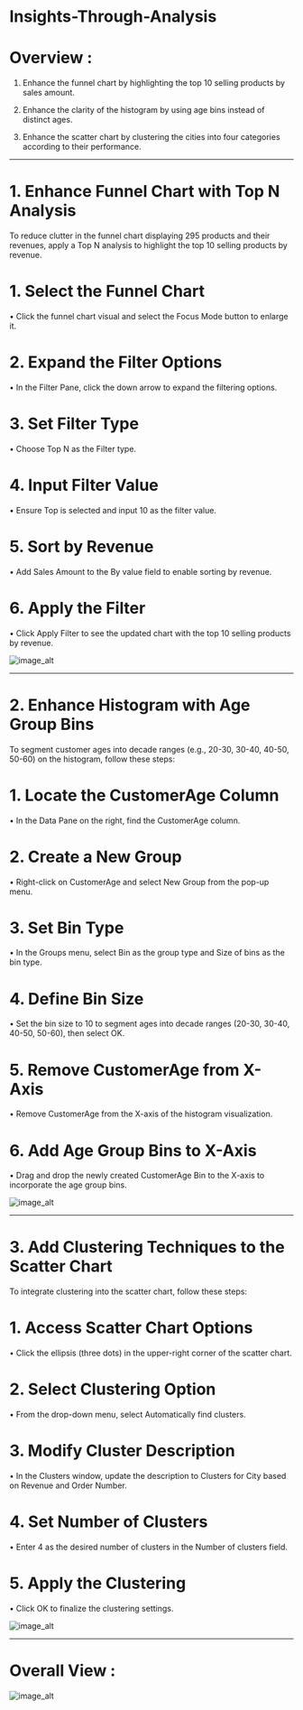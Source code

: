 # Insights-Through-Analysis

# Overview : 

 1. Enhance the funnel chart by highlighting the top 10 selling products by sales amount.

 2. Enhance the clarity of the histogram by using age bins instead of distinct ages.

 3. Enhance the scatter chart by clustering the cities into four categories according to their performance.

--------------------------------------------------------------------------------------------------------------------------------------------

# 1. Enhance Funnel Chart with Top N Analysis

  To reduce clutter in the funnel chart displaying 295 products and their revenues, apply a Top N analysis to highlight the top 10 selling products by revenue.

# 1. Select the Funnel Chart

  • Click the funnel chart visual and select the Focus Mode button to enlarge it.

# 2. Expand the Filter Options
    
  • In the Filter Pane, click the down arrow to expand the filtering options.

# 3. Set Filter Type

  • Choose Top N as the Filter type.

# 4. Input Filter Value
    
  • Ensure Top is selected and input 10 as the filter value.

# 5. Sort by Revenue
   
  • Add Sales Amount to the By value field to enable sorting by revenue.

# 6. Apply the Filter
   
  • Click Apply Filter to see the updated chart with the top 10 selling products by revenue.

![image_alt](https://github.com/DSgenes/Insights-Through-Analysis/blob/09dd30aa17eed08e6acf1a0c34f8e33913a960cb/Screenshot%20-%202.png)

------------------------------------------------------------------------------------------------------------------------------------------------

# 2. Enhance Histogram with Age Group Bins
 
   To segment customer ages into decade ranges (e.g., 20-30, 30-40, 40-50, 50-60) on the histogram, follow these steps:

# 1. Locate the CustomerAge Column
 
   • In the Data Pane on the right, find the CustomerAge column.

# 2. Create a New Group

   • Right-click on CustomerAge and select New Group from the pop-up menu.

# 3. Set Bin Type

   • In the Groups menu, select Bin as the group type and Size of bins as the bin type.

# 4. Define Bin Size
   
   • Set the bin size to 10 to segment ages into decade ranges (20-30, 30-40, 40-50, 50-60), then select OK.

# 5. Remove CustomerAge from X-Axis
  
   • Remove CustomerAge from the X-axis of the histogram visualization.

# 6. Add Age Group Bins to X-Axis

   • Drag and drop the newly created CustomerAge Bin to the X-axis to incorporate the age group bins.

![image_alt](https://github.com/DSgenes/Insights-Through-Analysis/blob/ffd6dd941bb898eeb3673864e7e0252abbba963e/Screenshot%20-%203.png)

--------------------------------------------------------------------------------------------------------------------------------------------------

# 3. Add Clustering Techniques to the Scatter Chart

   To integrate clustering into the scatter chart, follow these steps:

# 1. Access Scatter Chart Options

   • Click the ellipsis (three dots) in the upper-right corner of the scatter chart.

# 2. Select Clustering Option

   • From the drop-down menu, select Automatically find clusters.

# 3. Modify Cluster Description
 
   • In the Clusters window, update the description to Clusters for City based on Revenue and Order Number.

# 4. Set Number of Clusters

   • Enter 4 as the desired number of clusters in the Number of clusters field.

# 5. Apply the Clustering
 
   • Click OK to finalize the clustering settings.

![image_alt](https://github.com/DSgenes/Insights-Through-Analysis/blob/f1ef570634fd32e51486a00283d3047c826835c3/Screenshot%20-%204.png)

---------------------------------------------------------------------------------------------------------------------------------------------------

# Overall View : 

![image_alt](https://github.com/DSgenes/Insights-Through-Analysis/blob/5480d3a458b6422b08a2a5d401fd99eeaaa1d603/Screenshot%20-%205.png)

